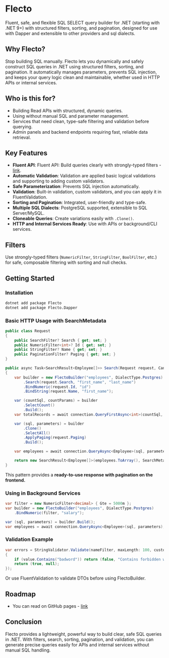 # Flecto

Fluent, safe, and flexible SQL SELECT query builder for .NET (starting with .NET 9+) with structured filters, 
sorting, and pagination, designed for use with Dapper and extensible to other providers and sql dialects.

## Why Flecto?

Stop building SQL manually. Flecto lets you dynamically and safely construct SQL queries in .NET using structured filters, sorting, and pagination. 
It automatically manages parameters, prevents SQL injection, and keeps your query logic clean and maintainable, whether used in HTTP APIs or internal services.

## Who is this for?
* Building Read APIs with structured, dynamic queries.
* Using without manual SQL and parameter management.
* Services that need clean, type-safe filtering and validation before querying.
* Admin panels and backend endpoints requiring fast, reliable data retrieval.

## Key Features

- **Fluent API**: Fluent API: Build queries clearly with strongly-typed filters - [link](https://flecto-labs.github.io/Flecto/filters/).
- **Automatic Validation**: Validation are applied basic logical validations and supporting to adding custom validators.
- **Safe Parameterization**: Prevents SQL injection automatically.
- **Validation**: Built-in validation, custom validators, and you can apply it in FluentValidation.
- **Sorting and Pagination**: Integrated, user-friendly and type-safe.
- **Multiple SQL Dialects**: PostgreSQL supported, extensible to SQL Server/MySQL.
- **Cloneable Queries**: Create variations easily with `.Clone()`.
- **HTTP and Internal Services Ready**: Use with APIs or background/CLI services.

## Filters

Use strongly-typed filters (`NumericFilter`, `StringFilter`, `BoolFilter`, etc.) for safe, 
composable filtering with sorting and null checks.

## Getting Started

### Installation

```bash
dotnet add package Flecto
dotnet add package Flecto.Dapper
```

### Basic HTTP Usage with SearchMetadata

```csharp
public class Request
{
    public SearchFilter? Search { get; set; }
    public NumericFilter<int>? Id { get; set; }
    public StringFilter? Name { get; set; }
    public PaginationFilter? Paging { get; set; }
}

public async Task<SearchResult<Employee[]>> Search(Request request, CancellationToken token)
{
    var builder = new FlectoBuilder("employees", DialectType.Postgres)
        .Search(request.Search, "first_name", "last_name")
        .BindNumeric(request.Id, "id")
        .BindString(request.Name, "first_name");

    var (countSql, countParams) = builder
        .SelectCount()
        .Build();
    var totalRecords = await connection.QueryFirstAsync<int>(countSql, countParams);

    var (sql, parameters) = builder
        .Clone()
        .SelectAll()
        .ApplyPaging(request.Paging)
        .Build();

    var employees = await connection.QueryAsync<Employee>(sql, parameters);

    return new SearchResult<Employee[]>(employees.ToArray(), SearchMetadata.From(totalRecords, request.Paging));
}
```

This pattern provides a **ready-to-use response with pagination on the frontend.**

### Using in Background Services

```csharp
var filter = new NumericFilter<decimal> { Gte = 5000m };
var builder = new FlectoBuilder("employees", DialectType.Postgres)
    .BindNumeric(filter, "salary");

var (sql, parameters) = builder.Build();
var employees = await connection.QueryAsync<Employee>(sql, parameters);
```

### Validation Example

```csharp
var errors = StringValidator.Validate(nameFilter, maxLength: 100, customValidator: value =>
{
    if (value.Contains("badword")) return (false, "Contains forbidden words.");
    return (true, null);
});
```

Or use FluentValidation to validate DTOs before using FlectoBuilder.

## Roadmap
- You can read on GitHub pages - [link](https://flecto-labs.github.io/Flecto/roadmap/)

## Conclusion

Flecto provides a lightweight, powerful way to build clear, safe SQL queries in .NET. 
With filters, search, sorting, pagination, and validation, you can generate precise queries easily 
for APIs and internal services without manual SQL handling.

